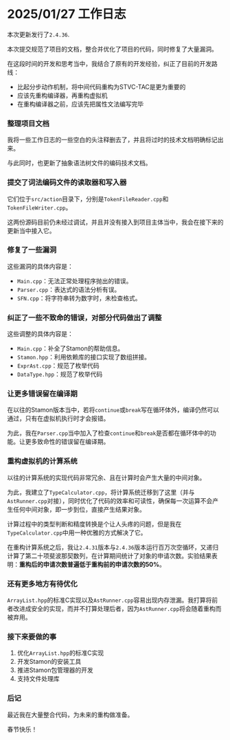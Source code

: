 # 2025/01/27 工作日志

本次更新发行了``2.4.36``.

本次提交规范了项目的文档，整合并优化了项目的代码，同时修复了大量漏洞。

在这段时间的开发和思考当中，我结合了原有的开发经验，纠正了目前的开发路线：

* 比起分步动作机制，将中间代码重构为STVC-TAC是更为重要的
* 应该先重构编译器，再重构虚拟机
* 在重构编译器之前，应该先把属性文法编写完毕

### 整理项目文档

我将一些工作日志的一些空白的头注释删去了，并且将过时的技术文档明确标记出来。

与此同时，也更新了抽象语法树文件的编码技术文档。

### 提交了词法编码文件的读取器和写入器

它们位于``src/action``目录下，分别是``TokenFileReader.cpp``和``TokenFileWriter.cpp``。

这两份源码目前仍未经过调试，并且并没有接入到项目主体当中，我会在接下来的更新当中接入它。

### 修复了一些漏洞

这些漏洞的具体内容是：

* ``Main.cpp``：无法正常处理程序抛出的错误。
* ``Parser.cpp``：表达式的语法分析有误。
* ``SFN.cpp``：将字符串转为数字时，未检查格式。

### 纠正了一些不致命的错误，对部分代码做出了调整

这些调整的具体内容是：

* ``Main.cpp``：补全了Stamon的帮助信息。
* ``Stamon.hpp``：利用依赖库的接口实现了数组拼接。
* ``ExprAst.cpp``：规范了枚举代码
* ``DataType.hpp``：规范了枚举代码

### 让更多错误留在编译期

在以往的Stamon版本当中，若将``continue``或``break``写在循环体外，编译仍然可以通过，只有在虚拟机执行时才会报错。

为此，我在``Parser.cpp``当中加入了检查``continue``和``break``是否都在循环体中的功能。让更多致命性的错误留在编译期。

### 重构虚拟机的计算系统

以往的计算系统的实现代码非常冗余、且在计算时会产生大量的中间对象。

为此，我建立了``TypeCalculator.cpp``，将计算系统迁移到了这里（并与``AstRunner.cpp``对接），同时优化了代码的效率和可读性，确保每一次运算不会产生任何中间对象，即一步到位，直接产生结果对象。

计算过程中的类型判断和精度转换是个让人头疼的问题，但是我在``TypeCalculator.cpp``中用一种优雅的方式解决了它。

在重构计算系统之后，我让``2.4.31``版本与``2.4.36``版本运行百万次空循环，又递归计算了第二十项斐波那契数列，在计算期间统计了对象的申请次数。实验结果表明：**重构后的申请次数普遍低于重构前的申请次数的50%**。

### 还有更多地方有待优化

``ArrayList.hpp``的标准C实现以及``AstRunner.cpp``容易出现内存泄漏。我打算将前者改进成安全的实现，而并不打算处理后者，因为``AstRunner.cpp``将会随着重构而被弃用。

### 接下来要做的事

1. 优化``ArrayList.hpp``的标准C实现
2. 开发Stamon的安装工具
3. 推进Stamon包管理器的开发
4. 支持文件处理库

### 后记

最近我在大量整合代码，为未来的重构做准备。

春节快乐！